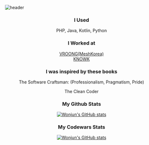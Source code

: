 ![header](https://capsule-render.vercel.app/api?type=slice&color=gradient&height=160&section=header&text=Hi!%20I%27m%20Wonjun!&fontAlign=50&fontAlignY=70&fontSize=90&fontColor=000000)

<h3 align="center"> I Used </h3>
<div align="center">
  PHP, Java, Kotlin, Python
</div>

<h3 align="center"> I Worked at </h3>
<div align="center">
  <a href="https://www.vroong.com">VROONG(MeshKorea)</a>
</div>
<div align="center">
  <a href="https://www.knowk.io">KNOWK</a>
</div>

<h3 align="center"> I was inspired by these books </h3>
<div align="center">
<p>The Software Craftsman: (Professionalism, Pragmatism, Pride)</p>
<p>The Clean Coder</p>
</div>

<h3 align="center">My Github Stats</h3>
<div align="center">
  
[![Wonjun's GitHub stats](https://github-readme-stats.vercel.app/api?username=wonjun3991&hide_title=true&show_icons=true&include_all_commits=true&disable_animations=true&theme=vue)](https://github.com/anuraghazra/github-readme-stats)
</div>

<h3 align="center">My Codewars Stats</h3>
<div align="center">
  
[![Wonjun's GitHub stats](https://www.codewars.com/users/wonjun3991/badges/large)](https://www.codewars.com/users/wonjun3991)
</div>
